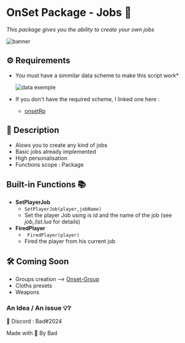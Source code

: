 # OnSet Package - Jobs 📎

*This package gives you the ability to create your own jobs*

![banner](https://i.imgur.com/co2crFM.png)

## ⚙️ Requirements 

* You must have a simmilar data scheme to make this script work* 

  ![data exemple](https://i.imgur.com/eCRNXlt.png)

* If you don't have the required scheme, I linked one here :
  - [onsetRp](https://github.com/frederic2ec/onsetrp)

## 📝 Description 

* Alows you to create any kind of jobs
* Basic jobs already implemented
* High personalisation
* Functions scope : Package

## Built-in Functions 📚

* **SetPlayerJob** 
  * ``` SetPlayerJob(player,jobName) ```
  * Set the player Job using is id and the name of the job (see *job_list.lua* for details)
* **FiredPlayer**
  * ``` FiredPlayer(player)```
  * Fired the player from his current job


## 🛠️ Coming Soon

* Groups creation --> [Onset-Group](https://github.com/Bad57/Onset-Groups)
* Cloths presets
* Weapons

### An Idea / An issue 💡❔

📮 Discord : Bad#2024


Made with 🖤 By Bad

